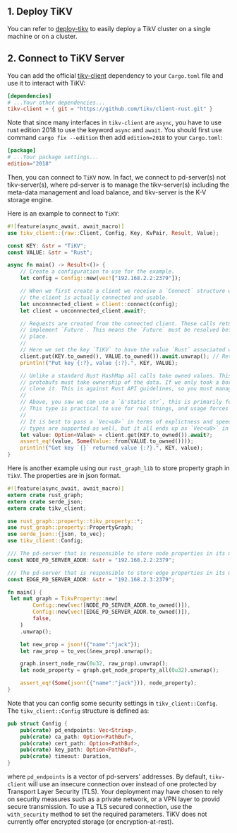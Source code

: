 ## 1. Deploy TiKV
You can refer to [deploy-tikv](https://github.com/tikv/tikv/blob/master/docs/how-to/deploy/using-binary.md) to easily deploy a TikV cluster on a single machine or on a cluster.

## 2. Connect to TiKV Server
You can add the official [tikv-client](https://github.com/tikv/client-rust) dependency to your `Cargo.toml` file and use it to interact with TiKV:
```toml
[dependencies]
# ...Your other dependencies...
tikv-client = { git = "https://github.com/tikv/client-rust.git" }
```
Note that since many interfaces in `tikv-client` are `async`, you have to use rust edition 2018 to use the keyword `async` and `await`. You should first use command `cargo fix --edition` then add `edition=2018` to your `Cargo.toml`:
```toml
[package]
# ...Your package settings...
edition="2018"
```
Then, you can connect to `TiKV` now. In fact, we connect to pd-server(s) not tikv-server(s), where pd-server is to manage the tikv-server(s) including the meta-data management and load balance, and tikv-server is the K-V storage engine.

Here is an example to connect to `TiKV`:

```rust
#![feature(async_await, await_macro)]
use tikv_client::{raw::Client, Config, Key, KvPair, Result, Value};

const KEY: &str = "TiKV";
const VALUE: &str = "Rust";

async fn main() -> Result<()> {
    // Create a configuration to use for the example.
    let config = Config::new(vec!["192.168.2.2:2379"]);

    // When we first create a client we receive a `Connect` structure which must be resolved before
    // the client is actually connected and usable.
    let unconnnected_client = Client::connect(config);
    let client = unconnnected_client.await?;

    // Requests are created from the connected client. These calls return structures which
    // implement `Future`. This means the `Future` must be resolved before the action ever takes
    // place.
    //
    // Here we set the key `TiKV` to have the value `Rust` associated with it.
    client.put(KEY.to_owned(), VALUE.to_owned()).await.unwrap(); // Returns a `tikv_client::Error` on failure.
    println!("Put key {:?}, value {:?}.", KEY, VALUE);

    // Unlike a standard Rust HashMap all calls take owned values. This is because under the hood
    // protobufs must take ownership of the data. If we only took a borrow we'd need to internally
    // clone it. This is against Rust API guidelines, so you must manage this yourself.
    //
    // Above, you saw we can use a `&'static str`, this is primarily for making examples short.
    // This type is practical to use for real things, and usage forces an internal copy.
    //
    // It is best to pass a `Vec<u8>` in terms of explictness and speed. `String`s and a few other
    // types are supported as well, but it all ends up as `Vec<u8>` in the end.
    let value: Option<Value> = client.get(KEY.to_owned()).await?;
    assert_eq!(value, Some(Value::from(VALUE.to_owned())));
    println!("Get key `{}` returned value {:?}.", KEY, value);
}
```

Here is another example using our `rust_graph_lib` to store property graph in `TikV`. The properties are in json format.
```rust
#![feature(async_await, await_macro)]
extern crate rust_graph;
extern crate serde_json;
extern crate tikv_client;

use rust_graph::property::tikv_property::*;
use rust_graph::property::PropertyGraph;
use serde_json::{json, to_vec};
use tikv_client::Config;

/// The pd-server that is responsible to store node properties in its managed tikv-servers
const NODE_PD_SERVER_ADDR: &str = "192.168.2.2:2379";

/// The pd-server that is responsible to store edge properties in its managed tikv-servers
const EDGE_PD_SERVER_ADDR: &str = "192.168.2.3:2379";

fn main() {
 let mut graph = TikvProperty::new(
        Config::new(vec![NODE_PD_SERVER_ADDR.to_owned()]),
        Config::new(vec![EDGE_PD_SERVER_ADDR.to_owned()]),
        false,
    )
    .unwrap();

    let new_prop = json!({"name":"jack"});
    let raw_prop = to_vec(&new_prop).unwrap();

    graph.insert_node_raw(0u32, raw_prop).unwrap();
    let node_property = graph.get_node_property_all(0u32).unwrap();

    assert_eq!(Some(json!({"name":"jack"})), node_property);
}
```

Note that you can config some security settings in `tikv_client::Config`. The `tikv_client::Config` structure is defined as:
```rust
pub struct Config {
    pub(crate) pd_endpoints: Vec<String>,
    pub(crate) ca_path: Option<PathBuf>,
    pub(crate) cert_path: Option<PathBuf>,
    pub(crate) key_path: Option<PathBuf>,
    pub(crate) timeout: Duration,
}
```
where `pd_endpoints` is a vector of pd-servers' addresses. By default, `tikv-client` will use an insecure connection over instead of one protected by Transport Layer Security (TLS). Your deployment may have chosen to rely on security measures such as a private network, or a VPN layer to provid secure transmission. To use a TLS secured connection, use the `with_security` method to set the required parameters. TiKV does not currently offer encrypted storage (or encryption-at-rest).